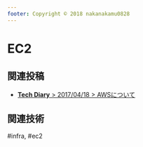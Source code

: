```yaml
---
footer: Copyright © 2018 nakanakamu0828
---
```

# EC2

## 関連投稿
* [<b>Tech Diary</b> &gt; 2017/04/18 &gt; AWSについて](/diary/2018-04-18.html#aws%E3%81%AB%E3%81%A4%E3%81%84%E3%81%A6) 

## 関連技術
#infra, #ec2